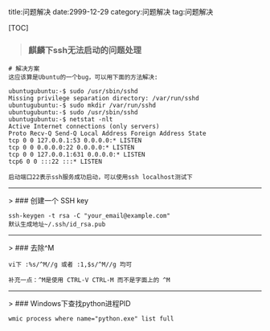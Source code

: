 title:问题解决
date:2999-12-29
category:问题解决
tag:问题解决

[TOC]



> ### 麒麟下ssh无法启动的问题处理

```
# 解决方案
这应该算是Ubuntu的一个bug，可以用下面的方法解决:

ubuntugubuntu:-$ sudo /usr/sbin/sshd
Missing privilege separation directory: /var/run/sshd
ubuntugubuntu:-$ sudo mkdir /var/run/sshd
ubuntugubuntu:-$ sudo /usr/sbin/sshd
ubuntugubuntu:-$ netstat -nlt
Active Internet connections (only servers)
Proto Recv-Q Send-Q Local Address Foreign Address State
tcp 0 0 127.0.0.1:53 0.0.0.0:* LISTEN
tcp 0 0 0.0.0.0:22 0.0.0.0:* LISTEN
tcp 0 0 127.0.0.1:631 0.0.0.0:* LISTEN
tcp6 0 0 :::22 :::* LISTEN

启动端口22表示ssh服务成功启动，可以使用ssh localhost测试下
```
<hr />
> ### 创建一个 SSH key

```
ssh-keygen -t rsa -C "your_email@example.com"
默认生成地址~/.ssh/id_rsa.pub
```
<hr />
> ### 去除^M

```
vi下 :%s/^M//g 或者 :1,$s/^M//g 均可

补充一点：^M是使用 CTRL-V CTRL-M 而不是字面上的 ^M
```
<hr />
> ### Windows下查找python进程PID

```
wmic process where name="python.exe" list full
```
